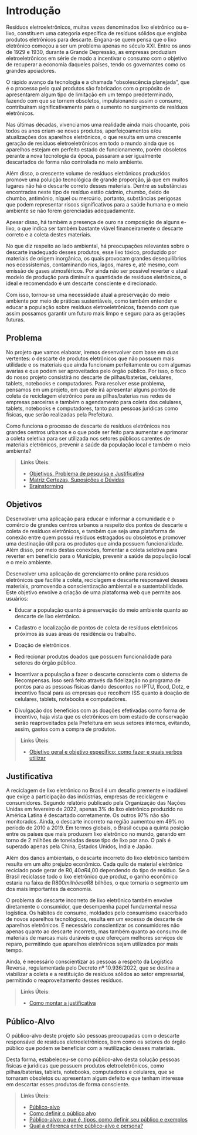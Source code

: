 # Introdução

Resíduos eletroeletrônicos, muitas vezes denominados lixo eletrônico ou e-lixo, constituem uma categoria específica de resíduos sólidos que engloba produtos eletrônicos para descarte. Engana-se quem pensa que o lixo eletrônico começou a ser um problema apenas no século XXI. Entre os anos de 1929 e 1930, durante a Grande Depressão, as empresas produziam eletroeletrônicos em série de modo a incentivar o consumo com o objetivo de recuperar a economia daqueles países, tendo os governantes como os grandes apoiadores.

O rápido avanço da tecnologia e a chamada “obsolescência planejada”, que é o processo pelo qual produtos são fabricados com o propósito de apresentarem algum tipo de limitação em um tempo predeterminado, fazendo com que se tornem obsoletos, impulsionando assim o consumo, contribuíram significativamente para o aumento no surgimento de resíduos eletrônicos.

Nas últimas décadas, vivenciamos uma realidade ainda mais chocante, pois todos os anos criam-se novos produtos, aperfeiçoamentos e/ou atualizações dos aparelhos eletrônicos, o que resulta em uma crescente geração de resíduos eletroeletrônicos em todo o mundo ainda que os aparelhos estejam em perfeito estado de funcionamento, porém obsoletos perante a nova tecnologia da época, passaram a ser igualmente descartados de forma não controlada no meio ambiente.

Além disso, o crescente volume de resíduos eletrônicos produzidos promove uma poluição tecnológica de grande proporção, já que em muitos lugares não há o descarte correto desses materiais. Dentre as substâncias encontradas neste tipo de resíduo estão cádmio, chumbo, óxido de chumbo, antimônio, níquel ou mercúrio, portanto, substâncias perigosas que podem representar riscos significativos para a saúde humana e o meio ambiente se não forem gerenciadas adequadamente.

Apesar disso, há também a presença de ouro na composição de alguns e-lixo, o que indica ser também bastante viável financeiramente o descarte correto e a coleta destes materiais.

No que diz respeito ao lado ambiental, há preocupações relevantes sobre o descarte inadequado desses produtos, esse lixo tóxico, produzido por materiais de origem inorgânica, os quais provocam grandes desequilíbrios nos ecossistemas, contaminando rios, lagos, mares e, até mesmo, com emissão de gases atmosféricos. Por ainda não ser possível reverter o atual modelo de produção para diminuir a quantidade de resíduos eletrônicos, o ideal e recomendado é um descarte consciente e direcionado.

Com isso, tornou-se uma necessidade atual a preservação do meio ambiente por meio de práticas sustentáveis, como também entender e educar a população sobre resíduos eletroeletrônicos, fazendo com que assim possamos garantir um futuro mais limpo e seguro para as gerações futuras. 


## Problema

No projeto que vamos elaborar, iremos desenvolver com base em duas vertentes: o descarte de produtos eletrônicos que não possuem mais utilidade e os materiais que ainda funcionam perfeitamente ou com algumas avarias e que podem ser aproveitados pelo órgão público. Por isso, o foco do nosso projeto consistirá no descarte de pilhas/baterias, celulares, tablets, notebooks e computadores. Para resolver esse problema, pensamos em um projeto, em que ele irá apresentar alguns pontos de coleta de reciclagem eletrônico para as pilhas/baterias nas redes de empresas  parceiras e também o agendamento para coleta dos celulares, tablets, notebooks e computadores,  tanto para pessoas jurídicas como físicas, que serão realizadas pela Prefeitura.

Como funciona o processo de descarte de resíduos eletrônicos nos grandes centros urbanos e o que pode ser feito para aumentar e aprimorar a coleta seletiva para ser utilizada nos setores públicos carentes de materiais eletrônicos, prevenir a saúde da população local e também o meio ambiente?


> **Links Úteis**:
> - [Objetivos, Problema de pesquisa e Justificativa](https://medium.com/@versioparole/objetivos-problema-de-pesquisa-e-justificativa-c98c8233b9c3)
> - [Matriz Certezas, Suposições e Dúvidas](https://medium.com/educa%C3%A7%C3%A3o-fora-da-caixa/matriz-certezas-suposi%C3%A7%C3%B5es-e-d%C3%BAvidas-fa2263633655)
> - [Brainstorming](https://www.euax.com.br/2018/09/brainstorming/)

## Objetivos

Desenvolver uma aplicação para educar e informar a comunidade e o comércio de grandes centros urbanos a respeito dos pontos de descarte e coleta de resíduos eletrônicos, e também que seja uma plataforma de conexão entre quem possui resíduos estragados ou obsoletos e promover uma destinação útil para os produtos que ainda possuem funcionalidade. Além disso, por meio destas conexões, fomentar a coleta seletiva para reverter em benefício para o Município, prevenir a saúde da população local e o meio ambiente.

Desenvolver uma aplicação de gerenciamento online para resíduos eletrônicos que facilite a coleta, reciclagem e descarte responsável desses materiais, promovendo a conscientização ambiental e a sustentabilidade. Este objetivo envolve a criação de uma plataforma web que permite aos usuários:

* Educar a população quanto à preservação do meio ambiente quanto ao descarte de lixo eletrônico.

* Cadastro e localização de pontos de coleta de resíduos eletrônicos próximos às suas áreas de residência ou trabalho.

* Doação de eletrônicos.

* Redirecionar produtos doados que possuem funcionalidade para setores do órgão público.

* Incentivar a população a fazer o descarte consciente com o sistema de Recompensas. Isso será feito através da fidelização no programa de pontos para as pessoas físicas dando descontos no IPTU, Ifood, Dotz, e incentivo fiscal para as empresas que recolhem ISS quanto à doação de celulares, tablets, notebooks e computadores.

* Divulgação dos benefícios com as doações efetivadas como forma de incentivo, haja vista que os eletrônicos em bom estado de conservação serão reaproveitados pela Prefeitura em seus setores internos, evitando, assim, gastos com a compra de produtos.

 
> **Links Úteis**:
> - [Objetivo geral e objetivo específico: como fazer e quais verbos utilizar](https://blog.mettzer.com/diferenca-entre-objetivo-geral-e-objetivo-especifico/)

## Justificativa

A reciclagem de lixo eletrônico no Brasil é um desafio premente e inadiável que exige a participação das indústrias, empresas de reciclagem e consumidores. Segundo relatório publicado pela Organização das Nações Unidas em fevereiro de 2022, apenas 3% do lixo eletrônico produzido na América Latina é descartado corretamente. Os outros 97% não são monitorados. Ainda, o descarte incorreto na região aumentou em 49% no período de 2010 a 2019. Em termos globais, o Brasil ocupa a quinta posição entre os países que mais produzem lixo eletrônico no mundo, gerando em torno de 2 milhões de toneladas desse tipo de lixo por ano. O país é superado apenas pela China, Estados Unidos, Índia e Japão.

Além dos danos ambientais, o descarte incorreto do lixo eletrônico também resulta em um alto prejuízo econômico. Cada quilo de material eletrônico reciclado pode gerar de R$0,40 a R$4,00 dependendo do tipo de resíduo. Se o Brasil reciclasse todo o lixo eletrônico que produz, o ganho econômico estaria na faixa de R$800 milhões a R$8 bilhões, o que tornaria o segmento um dos mais importantes da economia.

O problema do descarte incorreto de lixo eletrônico também envolve diretamente o consumidor, que desempenha papel fundamental nessa logística. Os hábitos de consumo, moldados pelo consumismo exacerbado de novos aparelhos tecnológicos, resulta em um excesso de descarte de aparelhos eletrônicos. É necessário conscientizar os consumidores não apenas quanto ao descarte incorreto, mas também quanto ao consumo de materiais de marcas mais duráveis e que ofereçam melhores serviços de reparo, permitindo que aparelhos eletrônicos sejam utilizados por mais tempo.

Ainda, é necessário conscientizar as pessoas a respeito da Logística Reversa, regulamentada pelo Decreto nº 10.936/2022, que se destina a viabilizar a coleta e a restituição de resíduos sólidos ao setor empresarial, permitindo o reaproveitamento desses resíduos. 


> **Links Úteis**:
> - [Como montar a justificativa](https://guiadamonografia.com.br/como-montar-justificativa-do-tcc/)

## Público-Alvo

O público-alvo deste projeto são pessoas preocupadas com o descarte responsável de resíduos eletroeletrônicos, bem como os setores do órgão público que podem se beneficiar com a reutilização desses materiais.

Desta forma, estabeleceu-se como público-alvo desta solução pessoas físicas  e jurídicas que possuem produtos eletroeletrônicos, como pilhas/baterias, tablets, notebooks, computadores e celulares, que se tornaram obsoletos ou apresentam algum defeito e que tenham interesse em descartar esses produtos de forma consciente.

> **Links Úteis**:
> - [Público-alvo](https://blog.hotmart.com/pt-br/publico-alvo/)
> - [Como definir o público alvo](https://exame.com/pme/5-dicas-essenciais-para-definir-o-publico-alvo-do-seu-negocio/)
> - [Público-alvo: o que é, tipos, como definir seu público e exemplos](https://klickpages.com.br/blog/publico-alvo-o-que-e/)
> - [Qual a diferença entre público-alvo e persona?](https://rockcontent.com/blog/diferenca-publico-alvo-e-persona/)
